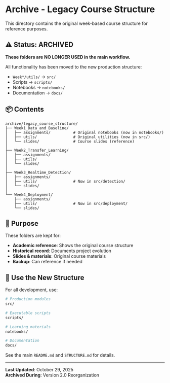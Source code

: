 # Archive - Legacy Course Structure

This directory contains the original week-based course structure for reference purposes.

## ⚠️ Status: ARCHIVED

**These folders are NO LONGER USED in the main workflow.**

All functionality has been moved to the new production structure:
- `Week*/utils/` → `src/`
- Scripts → `scripts/`
- Notebooks → `notebooks/`
- Documentation → `docs/`

## 📦 Contents

```
archive/legacy_course_structure/
├── Week1_Data_and_Baseline/
│   ├── assignments/          # Original notebooks (now in notebooks/)
│   ├── utils/                # Original utilities (now in src/)
│   └── slides/               # Course slides (reference)
│
├── Week2_Transfer_Learning/
│   ├── assignments/
│   ├── utils/
│   └── slides/
│
├── Week3_Realtime_Detection/
│   ├── assignments/
│   ├── utils/                # Now in src/detection/
│   └── slides/
│
└── Week4_Deployment/
    ├── assignments/
    ├── utils/                # Now in src/deployment/
    └── slides/
```

## 🎯 Purpose

These folders are kept for:
- **Academic reference**: Shows the original course structure
- **Historical record**: Documents project evolution
- **Slides & materials**: Original course materials
- **Backup**: Can reference if needed

## 🚀 Use the New Structure

For all development, use:

```bash
# Production modules
src/

# Executable scripts
scripts/

# Learning materials
notebooks/

# Documentation
docs/
```

See the main `README.md` and `STRUCTURE.md` for details.

---

**Last Updated**: October 29, 2025  
**Archived During**: Version 2.0 Reorganization

